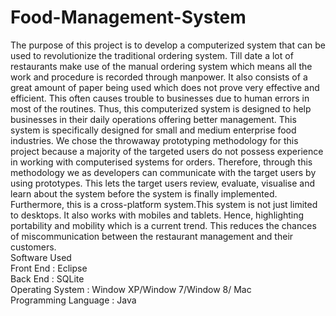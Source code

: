 # Food-Management-System
The purpose of this project is to develop a computerized system that can be used to revolutionize the traditional ordering system. Till date a lot of restaurants make use of the manual ordering system which means all the work and procedure is recorded through manpower. It also consists of a great amount of paper being used which does not prove very effective and efficient. This often causes trouble to businesses due to human errors in most of the routines. Thus, this computerized system is designed to help businesses in their daily operations offering better management. This system is specifically designed for small and medium enterprise food industries. 
We chose the throwaway prototyping methodology for this project because a majority of the targeted users do not possess experience in working with computerised systems for orders. Therefore, through this methodology we as developers can communicate with the target users by using prototypes. This lets the target users review, evaluate, visualise and learn about the system before the system is finally implemented. Furthermore, this is a cross-platform system.This system is not just limited to desktops. It also works with mobiles and tablets. Hence, highlighting portability and mobility which is  a current trend. This reduces the chances of miscommunication between the restaurant management and their customers. 	
Software Used												
Front End : Eclipse											
Back End : SQLite										
Operating System : Window XP/Window 7/Window 8/ Mac 			   
Programming Language : Java

